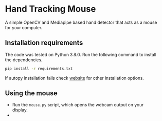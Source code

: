 # Hand Tracking Mouse
A simple OpenCV and Mediapipe based hand detector that acts as a mouse for your computer.

## Installation requirements
The code was tested on Python 3.8.0. Run the following command to install the dependencies.
```bash
pip install -r requirements.txt
```
If autopy installation fails check [website](https://pypi.org/project/autopy/) for other installation options.

## Using the mouse
- Run the `mouse.py` script, which opens the webcam output on your display.
- 